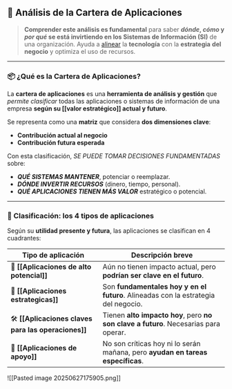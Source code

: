 
## 🧠 Análisis de la Cartera de Aplicaciones

> **Comprender este análisis es fundamental** para saber ***dónde*, *cómo* y *por qué* se está invirtiendo en los Sistemas de Información (SI)** de una organización. Ayuda a [alinear](alinear.md) la **tecnología** con la **estrategia** **del negocio** y optimiza el uso de recursos.

---

### 📦 ¿Qué es la Cartera de Aplicaciones?

La **cartera de aplicaciones** es una **herramienta de análisis y gestión** que *permite clasificar* todas las aplicaciones o sistemas de información de una empresa **según su [[valor estratégico]] actual y futuro**.

Se representa como una **matriz** que considera **dos dimensiones clave**:

- **Contribución actual al negocio**
- **Contribución futura esperada**

Con esta clasificación, *SE PUEDE TOMAR DECISIONES FUNDAMENTADAS* sobre:

- ***QUÉ SISTEMAS MANTENER***, potenciar o reemplazar.
- ***DÓNDE INVERTIR RECURSOS*** (dinero, tiempo, personal).
- ***QUÉ APLICACIONES TIENEN MÁS VALOR*** estratégico o potencial.

---

### 🔢 Clasificación: los 4 tipos de aplicaciones

Según su **utilidad presente y futura**, las aplicaciones se clasifican en 4 cuadrantes:

| Tipo de aplicación                                   | Descripción breve                                                                    |
| ---------------------------------------------------- | ------------------------------------------------------------------------------------ |
| 🧪 **[[Aplicaciones de alto potencial]]**            | Aún no tienen impacto actual, pero **podrían ser clave en el futuro**.               |
| 🎯 **[[Aplicaciones estrategicas]]**                 | Son **fundamentales hoy y en el futuro**. Alineadas con la estrategia del negocio.   |
| 🛠️ **[[Aplicaciones claves para las operaciones]]** | Tienen **alto impacto hoy**, pero **no son clave a futuro**. Necesarias para operar. |
| 🧩 **[[Aplicaciones de apoyo]]**                     | No son críticas hoy ni lo serán mañana, pero **ayudan en tareas específicas**.       |
![[Pasted image 20250627175905.png]]
